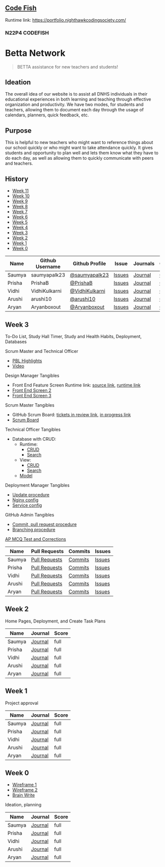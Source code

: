 ## [Code Fish](https://nighthawkcodingsociety.com/projectsearch/details/Flask%20Portfolio%20Starter)
Runtime link: https://portfolio.nighthawkcodingsociety.com/
### N22P4 CODEFISH
# Betta Network
> BETTA assistance for new teachers and students!

## Ideation
The overall idea of our website is to assist all DNHS individuals in their educational experiences in both learning and teaching through effective organization and productivity. We have two modes, for students and teachers, allowing them to document each day through the usage of calendars, planners, quick feedback, etc. 

## Purpose
This is helpful to new teachers who might want to reference things about our school quickly or who might want to take attendance quickly. It gives students and opportunity to plan well and lets them know what they have to do each day, as well as allowing them to quickly communicate with peers and teachers.

## History
  - [Week 11](https://github.com/arushi10/codefish#week-0)
  - [Week 10](https://github.com/arushi10/codefish#week-0)
  - [Week 9](https://github.com/arushi10/codefish#week-0)
  - [Week 8](https://github.com/arushi10/codefish#week-0)
  - [Week 7](https://github.com/arushi10/codefish#week-0)
  - [Week 6](https://github.com/arushi10/codefish#week-0)
  - [Week 5](https://github.com/arushi10/codefish#week-0)
  - [Week 4](https://github.com/arushi10/codefish#week-0)
  - [Week 3](#three)
  - [Week 2](#two)
  - [Week 1](#one)
  - [Week 0](#zero)


| Name | Github Username | Github Profile | Issue | Journals | Commits |
| - | - | - | - | - | - |
| Saumya | saumyapalk23 | [@saumyapalk23](https://github.com/rpeddakama) | [Issues](https://github.com/arushi10/codefish/issues/assigned/saumyapalk23) | [Journal](https://drive.google.com/drive/folders/1pPq0Z7uad7MY3NJkkuK4iWQqUds9fYDI?usp=sharing) | [Commits](https://github.com/arushi10/codefish/commits?author=saumyapalk23) |
| Prisha | PrishaB | [@PrishaB](https://github.com/PrishaB) | [Issues](https://github.com/VidhiKulkarni/flask_portfolio/issues?q=is%3Aopen+assignee%3APrishaB) | [Journal](https://drive.google.com/drive/folders/1pPq0Z7uad7MY3NJkkuK4iWQqUds9fYDI?usp=sharing) | [Commits](https://github.com/arushi10/codefish/commits?author=PrishaB) |
| Vidhi | VidhiKulkarni | [@VidhiKulkarni](https://github.com/VidhiKulkarni) | [Issues](https://github.com/arushi10/codefish/issues/assigned/VidhiKulkarni) | [Journal](https://drive.google.com/drive/folders/1pPq0Z7uad7MY3NJkkuK4iWQqUds9fYDI?usp=sharing) | [Commits](https://github.com/arushi10/codefish/commits?author=VidhiKulkarni) |
| Arushi | arushi10 | [@arushi10](https://github.com/arushi10) | [Issues](https://github.com/VidhiKulkarni/flask_portfolio/issues?q=is%3Aopen+assignee%3Aarushi10) | [Journal](https://drive.google.com/drive/folders/1pPq0Z7uad7MY3NJkkuK4iWQqUds9fYDI?usp=sharing) | [Commits](https://github.com/arushi10/codefish/commits?author=arushi10) |
| Aryan | Aryanboxout | [@Aryanboxout](https://github.com/Aryanboxout) | [Issues](https://github.com/VidhiKulkarni/flask_portfolio/issues?q=is%3Aopen+assignee%3AAryanboxout) | [Journal](https://drive.google.com/drive/folders/1pPq0Z7uad7MY3NJkkuK4iWQqUds9fYDI?usp=sharing) | [Commits](https://github.com/arushi10/codefish/commits?author=Aryanboxout) |

## Week 3 <a id="three" name="three"></a>

To-Do List, Study Hall Timer, Study and Health Habits, Deployment, Databases

Scrum Master and Technical Officer
- [PBL Highlights](#three)
- [Video](https://drive.google.com/drive/folders/1AzDHor0j_Hj5ITc66qK31WZnor3GChpz?usp=sharing)

Design Manager Tangibles
- Front End Feature Screen Runtime link: [source link](https://github.com/arushi10/codefish/blob/main/templates/studytimer.html), [runtime link](http://127.0.0.1:8000/studytimer) 
- [Front End Screen 2](http://127.0.0.1:8000/to_do_list)
- [Front End Screen 3](http://127.0.0.1:8000/pagetwo)

Scrum Master Tangibles
- GitHub Scrum Board: [tickets in review link](https://github.com/arushi10/codefish/projects/1#column-16909772), [in progress link](https://github.com/arushi10/codefish/projects/1#column-17218004)
- [Scrum Board](https://github.com/arushi10/codefish/projects/1#column-16898952)
  
Technical Officer Tangibles
- Database with CRUD:
  - Runtime:
    - [CRUD](http://127.0.0.1:8000/crud/)
    - [Search](http://127.0.0.1:8000/search)
  - View:
    - [CRUD](https://github.com/arushi10/codefish/blob/database/templates/crud.html)
    - [Search](https://github.com/arushi10/codefish/blob/database/templates/search.html)
  - [Model](https://github.com/arushi10/codefish/blob/database/model.py)
  
Deployment Manager Tangibles
- [Update procedure](https://github.com/arushi10/codefish/wiki/Deployment#backup-plant)
- [Nginx config](https://github.com/arushi10/codefish/wiki/Nginxconfig)
- [Service config](https://github.com/arushi10/codefish/wiki/Serviceconfig)

GitHub Admin Tangibles
- [Commit, pull request procedure](https://github.com/arushi10/codefish/wiki/Github-Guidelines)
- [Branching procedure](https://docs.google.com/document/d/106fwMxo-eivfQM1rF8qiHmfHR1w4IVHllsoHNcvz63Q/edit#bookmark=id.4z12tv2by4eh)

[AP MCQ Test and Corrections](https://drive.google.com/drive/folders/1pPq0Z7uad7MY3NJkkuK4iWQqUds9fYDI?usp=sharing)

| Name | Pull Requests | Commits | Issues |
| - | - | - | - |
| Saumya | [Pull Requests](https://github.com/arushi10/codefish/pulls?q=is%3Apr+is%3Aclosed+author%3Asaumyapalk23) | [Commits](https://github.com/arushi10/codefish/commits?author=saumyapalk23) | [Issues](https://github.com/arushi10/codefish/issues/assigned/saumyapalk23) |
| Prisha | [Pull Requests](https://github.com/arushi10/codefish/pulls/PrishaB) | [Commits](https://github.com/arushi10/codefish/commits?author=PrishaB) | [Issues](https://github.com/arushi10/codefish/issues/assigned/PrishaB) |
| Vidhi | [Pull Requests](https://github.com/arushi10/codefish/pulls/VidhiKulkarni) | [Commits](https://github.com/arushi10/codefish/commits?author=VidhiKulkarni) | [Issues](https://github.com/arushi10/codefish/issues/assigned/VidhiKulkarni) |
| Arushi | [Pull Requests](https://github.com/arushi10/codefish/pulls/arushi10) | [Commits](https://github.com/arushi10/codefish/commits?author=arushi10) | [Issues](https://github.com/arushi10/codefish/issues/assigned/arushi10) |
| Aryan | [Pull Requests](https://github.com/arushi10/codefish/pulls/Aryanboxout) | [Commits](https://github.com/arushi10/codefish/commits?author=Aryanboxout) | [Issues](https://github.com/arushi10/codefish/issues/assigned/Aryanboxout) |

## Week 2 <a id="two" name="two"></a>

Home Pages, Deployment, and Create Task Plans

| Name | Journal | Score |
| - | - | - | 
| Saumya | [Journal](https://docs.google.com/document/d/1EXl1swo0bu7gyd5L3cyih_qrAqvfPnW-5OEac6n07zs/edit) | full |
| Prisha | [Journal](https://docs.google.com/document/d/16o3o5L5B4DmtTVELuLkJn74eIoZSZdqsb6bwgiK-lzw/edit) | full |
| Vidhi | [Journal](https://docs.google.com/document/d/1EXl1swo0bu7gyd5L3cyih_qrAqvfPnW-5OEac6n07zs/edit) | full |
| Arushi | [Journal](https://docs.google.com/document/d/16o3o5L5B4DmtTVELuLkJn74eIoZSZdqsb6bwgiK-lzw/edit) | full |
| Aryan | [Journal](https://docs.google.com/document/d/16o3o5L5B4DmtTVELuLkJn74eIoZSZdqsb6bwgiK-lzw/edit) | full |

## Week 1 <a id="one" name="one"></a>

Project approval

| Name | Journal | Score |
| - | - | - | 
| Saumya | [Journal](https://docs.google.com/document/d/1EXl1swo0bu7gyd5L3cyih_qrAqvfPnW-5OEac6n07zs/edit) | full |
| Prisha | [Journal](https://docs.google.com/document/d/16o3o5L5B4DmtTVELuLkJn74eIoZSZdqsb6bwgiK-lzw/edit) | full |
| Vidhi | [Journal](https://docs.google.com/document/d/1EXl1swo0bu7gyd5L3cyih_qrAqvfPnW-5OEac6n07zs/edit) | full |
| Arushi | [Journal](https://docs.google.com/document/d/16o3o5L5B4DmtTVELuLkJn74eIoZSZdqsb6bwgiK-lzw/edit) | full |
| Aryan | [Journal](https://docs.google.com/document/d/16o3o5L5B4DmtTVELuLkJn74eIoZSZdqsb6bwgiK-lzw/edit) | full |

## Week 0 <a id="zero" name="zero"></a>

- [Wireframe 1](https://www.figma.com/file/n16OaVY1LlJcv6nCfocGzo/wireframe-%231-(brief%2C-goes-over-initial-contents%2C-will-develop-student%2Fteacher-mode-later))
- [Wireframe 2](https://www.figma.com/file/5dIwyYfxmsMTvoyAWeVLWV/student%2Fteacher-mode-(refurbished)?node-id=0%3A1)
- [Brain Write](https://docs.google.com/document/d/1nU1ejLqO0gPv7Cup1q8HywVb-_kGvDmOjYcVEJabvQQ/edit?usp=sharing)


Ideation, planning

| Name | Journal | Score |
| - | - | - | 
| Saumya | [Journal](https://docs.google.com/document/d/1EXl1swo0bu7gyd5L3cyih_qrAqvfPnW-5OEac6n07zs/edit) | full |
| Prisha | [Journal](https://docs.google.com/document/d/16o3o5L5B4DmtTVELuLkJn74eIoZSZdqsb6bwgiK-lzw/edit) | full |
| Vidhi | [Journal](https://docs.google.com/document/d/1EXl1swo0bu7gyd5L3cyih_qrAqvfPnW-5OEac6n07zs/edit) | full |
| Arushi | [Journal](https://docs.google.com/document/d/16o3o5L5B4DmtTVELuLkJn74eIoZSZdqsb6bwgiK-lzw/edit) | full |
| Aryan | [Journal](https://docs.google.com/document/d/16o3o5L5B4DmtTVELuLkJn74eIoZSZdqsb6bwgiK-lzw/edit) | full |
